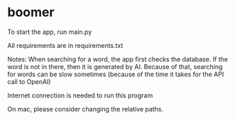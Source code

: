 # boomer

To start the app, run main.py

All requirements are in requirements.txt

Notes:
When searching for a word, the app first checks the database. If the word is not in there, then it is generated by AI. 
Because of that, searching for words can be slow sometimes (because of the time it takes for the API call to OpenAI)

Internet connection is needed to run this program

On mac, please consider changing the relative paths.